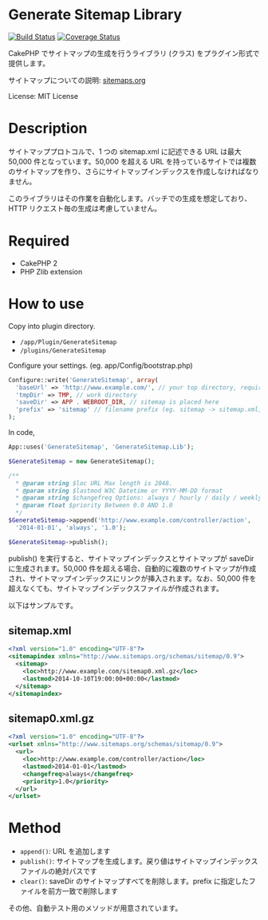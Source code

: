 Generate Sitemap Library
=======================

[![Build Status](https://travis-ci.org/maki674/cake_GenerateSitemap.svg?branch=master)](https://travis-ci.org/maki674/cake_GenerateSitemap)
[![Coverage Status](https://coveralls.io/repos/maki674/cake_GenerateSitemap/badge.png)](https://coveralls.io/r/maki674/cake_GenerateSitemap)

CakePHP でサイトマップの生成を行うライブラリ (クラス) をプラグイン形式で提供します。

サイトマップについての説明: [sitemaps.org](http://www.sitemaps.org/protocol.html)

License: MIT License

Description
===

サイトマッププロトコルで、1 つの sitemap.xml に記述できる URL は最大 50,000 件となっています。50,000 を超える URL を持っているサイトでは複数のサイトマップを作り、さらにサイトマップインデックスを作成しなければなりません。

このライブラリはその作業を自動化します。バッチでの生成を想定しており、HTTP リクエスト毎の生成は考慮していません。

Required
===

- CakePHP 2
- PHP Zlib extension

How to use
===

Copy into plugin directory.

- ```/app/Plugin/GenerateSitemap```
- ```/plugins/GenerateSitemap```

Configure your settings. (eg. app/Config/bootstrap.php)

```php
Configure::write('GenerateSitemap', array(
  'baseUrl' => 'http://www.example.com/', // your top directory, required backslash at the end.
  'tmpDir' => TMP, // work directory
  'saveDir' => APP . WEBROOT_DIR, // sitemap is placed here
  'prefix' => 'sitemap' // filename prefix (eg. sitemap -> sitemap.xml, sitemap0.xml.gz)
);
```

In code,

```php
App::uses('GenerateSitemap', 'GenerateSitemap.Lib');

$GenerateSitemap = new GenerateSitemap();

/**
  * @param string $loc URL Max length is 2048.
  * @param string $lastmod W3C Datetime or YYYY-MM-DD format
  * @param string $changefreq Options: always / hourly / daily / weekly / monthly / yearly / never
  * @param float $priority Between 0.0 AND 1.0
  */
$GenerateSitemap->append('http://www.example.com/controller/action',
  '2014-01-01', 'always', '1.0');

$GenerateSitemap->publish();
```

publish() を実行すると、サイトマップインデックスとサイトマップが saveDir に生成されます。50,000 件を超える場合、自動的に複数のサイトマップが作成され、サイトマップインデックスにリンクが挿入されます。なお、50,000 件を超えなくても、サイトマップインデックスファイルが作成されます。

以下はサンプルです。

sitemap.xml
----
```xml
<?xml version="1.0" encoding="UTF-8"?>
<sitemapindex xmlns="http://www.sitemaps.org/schemas/sitemap/0.9">
  <sitemap>
    <loc>http://www.example.com/sitemap0.xml.gz</loc>
    <lastmod>2014-10-10T19:00:00+00:00</lastmod>
  </sitemap>
</sitemapindex>
```

sitemap0.xml.gz
----
```xml
<?xml version="1.0" encoding="UTF-8"?>
<urlset xmlns="http://www.sitemaps.org/schemas/sitemap/0.9">
  <url>
    <loc>http://www.example.com/controller/action</loc>
    <lastmod>2014-01-01</lastmod>
    <changefreq>always</changefreq>
    <priority>1.0</priority>
  </url>
</urlset>
```

Method
====
- ```append()```: URL を追加します
- ```publish()```: サイトマップを生成します。戻り値はサイトマップインデックスファイルの絶対パスです
- ```clear()```: saveDir のサイトマップすべてを削除します。prefix に指定したファイルを前方一致で削除します

その他、自動テスト用のメソッドが用意されています。
